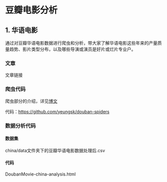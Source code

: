 # 豆瓣电影分析

## 1. 华语电影

通过对豆瓣华语电影数据进行爬虫和分析，带大家了解华语电影这些年来的产量质量趋势、影片类型分布，以及哪些导演或演员是好片或烂片专业户。



### 文章

文章链接



### 爬虫代码

爬虫部分的介绍，详见[博文](https://yeungsk.github.io/2018/10/08/%E7%88%AC%E8%99%AB%E5%AE%9E%E6%88%98(%E4%B8%80)%E5%88%A9%E7%94%A8scrapy%E7%88%AC%E5%8F%96%E8%B1%86%E7%93%A3%E5%8D%8E%E8%AF%AD%E7%94%B5%E5%BD%B1/)

代码：https://github.com/yeungsk/douban-spiders



### 数据分析代码

#### 数据集

china/data文件夹下的豆瓣华语电影数据处理后.csv

#### 代码

DoubanMovie-china-analysis.html



